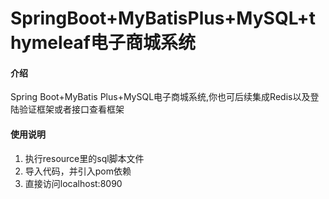 # SpringBoot+MyBatisPlus+MySQL+thymeleaf电子商城系统

#### 介绍
Spring Boot+MyBatis Plus+MySQL电子商城系统,你也可后续集成Redis以及登陆验证框架或者接口查看框架


#### 使用说明

1.  执行resource里的sql脚本文件
2.  导入代码，并引入pom依赖
3.  直接访问localhost:8090

